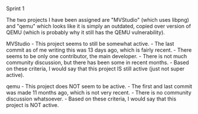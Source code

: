 Sprint 1

The two projects I have been assigned are "MVStudio" (which uses libpng) and 
"qemu" which looks like it is simply an outdated, copied over version of QEMU (which is probably why it still has the QEMU vulnerability).

MVStudio
	- This project seems to still be somewhat active.
	- The last commit as of me writing this was 13 days ago, which is fairly recent.
	- There seems to be only one contributor, the main developer.
	- There is not much community discussion, but there has been some in recent months.
	- Based on these criteria, I would say that this project IS still active (just not super active).

qemu
	- This project does NOT seem to be active.
	- The first and last commit was made 11 months ago, which is not very recent.
	- There is no community discussion whatsoever.
	- Based on these criteria, I would say that this project is NOT active.
